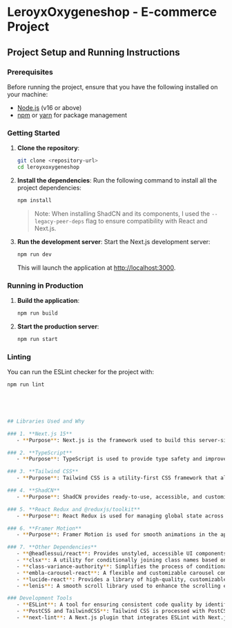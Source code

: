 # LeroyxOxygeneshop - E-commerce Project

## Project Setup and Running Instructions

### Prerequisites
Before running the project, ensure that you have the following installed on your machine:

- [Node.js](https://nodejs.org/) (v16 or above)
- [npm](https://www.npmjs.com/) or [yarn](https://yarnpkg.com/) for package management

### Getting Started

1. **Clone the repository**:
    ```bash
    git clone <repository-url>
    cd leroyxoxygeneshop
    ```

2. **Install the dependencies**:
    Run the following command to install all the project dependencies:
    ```bash
    npm install
    ```
    > Note: When installing ShadCN and its components, I used the `--legacy-peer-deps` flag to ensure compatibility with React and Next.js.

3. **Run the development server**:
    Start the Next.js development server:
    ```bash
    npm run dev
    ```

    This will launch the application at [http://localhost:3000](http://localhost:3000).

### Running in Production

1. **Build the application**:
    ```bash
    npm run build
    ```

2. **Start the production server**:
    ```bash
    npm run start
    ```

### Linting
You can run the ESLint checker for the project with:
```bash
npm run lint





## Libraries Used and Why

### 1. **Next.js 15**
   - **Purpose**: Next.js is the framework used to build this server-side rendered React app with file-based routing. The App Router introduced in Next.js 13 and enhanced in Next.js 15 provides a cleaner, more maintainable approach to routing and rendering.

### 2. **TypeScript**
   - **Purpose**: TypeScript is used to provide type safety and improve developer experience. It helps catch errors during development, making the codebase more maintainable and less prone to bugs, especially in larger projects.

### 3. **Tailwind CSS**
   - **Purpose**: Tailwind CSS is a utility-first CSS framework that allows for rapid UI design. By using utility classes directly in HTML, Tailwind makes it easy to build responsive, customizable designs without writing custom CSS for each component.

### 4. **ShadCN**
   - **Purpose**: ShadCN provides ready-to-use, accessible, and customizable components for modern UIs. It simplifies the process of building and styling UI elements in a consistent and user-friendly manner. The `--legacy-peer-deps` flag was used during installation due to potential compatibility issues with the latest React and Next.js versions.

### 5. **React Redux and @reduxjs/toolkit**
   - **Purpose**: React Redux is used for managing global state across the application, while `@reduxjs/toolkit` simplifies store setup, action creation, and reducer management. It is particularly useful for managing the shopping cart state and user session throughout the app.

### 6. **Framer Motion**
   - **Purpose**: Framer Motion is used for smooth animations in the app. It enhances user interactions with animations such as page transitions, element movements, and interactive UI features, making the app more engaging and visually appealing.

### 7. **Other Dependencies**
   - **@headlessui/react**: Provides unstyled, accessible UI components (like modals and dropdowns) that integrate well with Tailwind CSS for custom styling.
   - **clsx**: A utility for conditionally joining class names based on certain conditions. It helps keep the code clean and concise when dynamically assigning classes to elements.
   - **class-variance-authority**: Simplifies the process of conditionally applying Tailwind classes in a more structured and reusable manner, making it easier to manage styling in component-based architecture.
   - **embla-carousel-react**: A flexible and customizable carousel component used for product image sliders, enhancing the user experience when browsing through images or products.
   - **lucide-react**: Provides a library of high-quality, customizable icons that can be used throughout the app for various UI elements, improving usability and design consistency.
   - **lenis**: A smooth scroll library used to enhance the scrolling experience and optimize performance, providing a better feel when navigating the page.

### Development Tools
   - **ESLint**: A tool for ensuring consistent code quality by identifying problematic patterns in JavaScript and TypeScript code. It helps maintain best practices across the project.
   - **PostCSS and TailwindCSS**: Tailwind CSS is processed with PostCSS for performance optimizations and compatibility, ensuring that the styles are clean and efficient.
   - **next-lint**: A Next.js plugin that integrates ESLint with Next.js, ensuring that linting is applied to TypeScript, JavaScript, and other files throughout the project.


